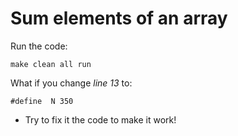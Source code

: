# Sum elements of an array
Run the code:
~~~~~shell
make clean all run
~~~~~

What if you change _line 13_ to:
~~~~~shell
#define  N 350
~~~~~
* Try to fix it the code to make it work!
